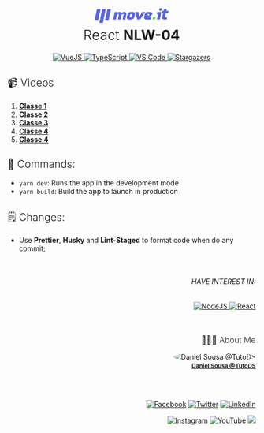<div align="center">
<a href="#"><img alt="Move.it" src="./static/logo-full.svg" width="150px"></a>
<h1 style="font-weight: 300; margin-top: 5px">React <strong>NLW-04</strong></h1>
</div>

<div align="center">
  	<a href="#">
  		<img src="https://img.shields.io/badge/Vue.JS%20-%2320232a.svg?&style=for-the-badge&logo=vue.js&logoColor=%234FC08D" alt="VueJS"/>
	</a>
	<a href="#">
		<img src="https://img.shields.io/badge/typescript%20-%23007ACC.svg?&style=for-the-badge&logo=typescript&logoColor=white" alt="TypeScript" />
	</a>
	<a href="#">
		<img src="https://img.shields.io/badge/Visual_Studio_Code-0078D4?style=for-the-badge&logo=visual%20studio%20code&logoColor=white" alt="VS Code" />
	</a>
	<a href="https://github.com/TutoDS/nuxt-levue-week/stargazers">
    	<img alt="Stargazers" src="https://img.shields.io/github/stars/TutoDS/nuxt-levue-week?style=for-the-badge">
	</a>
</div>

<h2 style="font-weight:300">📹 Videos</h2>

1. **[Classe 1](https://www.youtube.com/watch?v=VbkFOWw4yeY)**
2. **[Classe 2](https://www.youtube.com/watch?v=7GpOaATDSJw)**
3. **[Classe 3](https://www.youtube.com/watch?v=GqxqUnGJmkg)**
4. **[Classe 4](https://www.youtube.com/watch?v=FYMhLF87PTU)**
5. **[Classe 4](#)**

<h2 style="font-weight:300">🚀 Commands:</h2>

-   `yarn dev`: Runs the app in the development mode
-   `yarn build`: Build the app to launch in production

<h2 style="font-weight: 300">🗒 Changes:</h2>

-   Use **Prettier**, **Husky** and **Lint-Staged** to format code when do any commit;

<div align="right" style="margin-top: 50px">
<h6 style="text-transform: uppercase;">Have interest in:</h6>
<a href="https://github.com/TutoDS/nlw04-node">
	<img src="https://img.shields.io/badge/node.js%20NLW4%20-%2320232a.svg?&style=for-the-badge&logo=node.js&logoColor=%2343853D" alt="NodeJS"/>
</a>

<a href="https://github.com/TutoDS/nlw04-react">
	<img src="https://img.shields.io/badge/React%20NLW4%20-%2320232a.svg?&style=for-the-badge&logo=react&logoColor=%2361DAFB" alt="React"/>
</a>
</div>

<div align="right" style="margin-top: 50px">
<h3 style="font-weight: 300">
🧑🏻‍💻 About Me
</h3>

<img src="https://github.com/tutods.png" alt="Daniel Sousa @TutoDS" width="100px" style="border-radius: 100%">
<br />
<a href="https://github.com/TutoDS" alt="TutoDS">
<small><b>Daniel Sousa @TutoDS</b></small>
</a>

<br /><br />

[facebook]: https://facebook.com/tutods2014
[twitter]: https://twitter.com/tutods
[youtube]: https://youtube.com/tutods2014
[instagram]: https://instagram.com/dsousa_12
[linkedin]: https://www.linkedin.com/in/daniel-sousa-tutods/
[gitlab]: https://gitlab.com/jdaniel.asousa

[<img src="https://img.shields.io/badge/%20-%232671E5.svg?&style=for-the-badge&logo=Facebook&logoColor=white" alt="Facebook"/>][facebook] [<img src="https://img.shields.io/badge/%20-%231DA1F2.svg?&style=for-the-badge&logo=Twitter&logoColor=white" alt="Twitter"/>][twitter] [<img src="https://img.shields.io/badge/%20-%230077B5.svg?&style=for-the-badge&logo=linkedin&logoColor=white" alt="LinkedIn"/>][linkedin]

[<img src="https://img.shields.io/badge/%20-%23E4405F.svg?&style=for-the-badge&logo=Instagram&logoColor=white" alt="Instagram"/>][instagram] [<img src="https://img.shields.io/badge/%20-%23FF0000.svg?&style=for-the-badge&logo=YouTube&logoColor=white" alt="YouTube"/>][youtube] [<img src="https://img.shields.io/badge/%20-%23181717.svg?&style=for-the-badge&logo=gitlab&logoColor=white"/>][gitlab]

</div>
